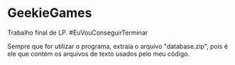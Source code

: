 # GeekieGames
Trabalho final de LP. #EuVouConseguirTerminar


Sempre que for utilizar o programa, extraia o arquivo "database.zip", pois é ele que contém os arquivos de texto usados pelo meu código.
